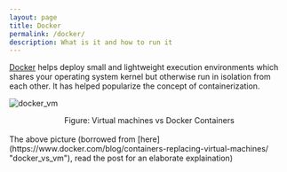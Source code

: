 ```yaml
---
layout: page
title: Docker
permalink: /docker/
description: What is it and how to run it
---
```

[Docker](https://www.docker.com/ "Docker") helps deploy small and lightweight execution environments which shares your operating system kernel but otherwise run in isolation from each other. It has helped popularize the concept of containerization.

![docker_vm](../assets/images/docker_vm.png)
<div style="text-align: center;"> Figure: Virtual machines vs Docker Containers </div>
<br> 
The above picture (borrowed from [here](https://www.docker.com/blog/containers-replacing-virtual-machines/ "docker_vs_vm"), read the post for an elaborate explaination)

